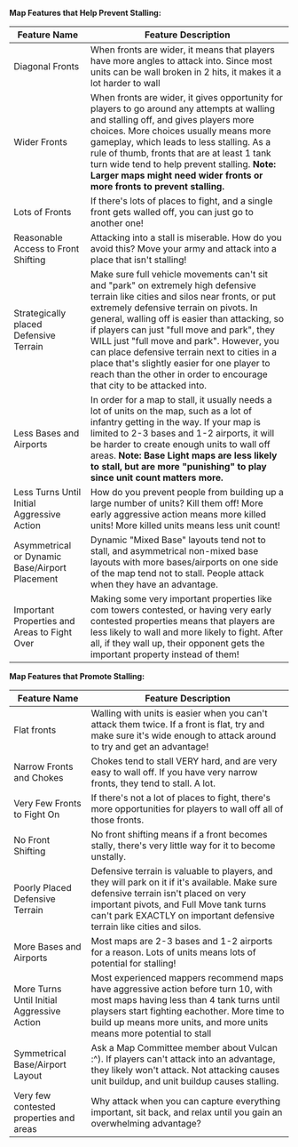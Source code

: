 **Map Features that Help Prevent Stalling:**

| Feature Name | Feature Description |
| --- | --- |
| Diagonal Fronts | When fronts are wider, it means that players have more angles to attack into. Since most units can be wall broken in 2 hits, it makes it a lot harder to wall |
| Wider Fronts | When fronts are wider, it gives opportunity for players to go around any attempts at walling and stalling off, and gives players more choices. More choices usually means more gameplay, which leads to less stalling. As a rule of thumb, fronts that are at least 1 tank turn wide tend to help prevent stalling. **Note: Larger maps might need wider fronts or more fronts to prevent stalling.**|
| Lots of Fronts | If there's lots of places to fight, and a single front gets walled off, you can just go to another one! |
| Reasonable Access to Front Shifting | Attacking into a stall is miserable. How do you avoid this? Move your army and attack into a place that isn't stalling! |
| Strategically placed Defensive Terrain | Make sure full vehicle movements can't sit and "park" on extremely high defensive terrain like cities and silos near fronts, or put extremely defensive terrain on pivots. In general, walling off is easier than attacking, so if players can just "full move and park", they WILL just "full move and park". However, you can place defensive terrain next to cities in a place that's slightly easier for one player to reach than the other in order to encourage that city to be attacked into.|
| Less Bases and Airports | In order for a map to stall, it usually needs a lot of units on the map, such as a lot of infantry getting in the way. If your map is limited to 2-3 bases and 1-2 airports, it will be harder to create enough units to wall off areas. **Note: Base Light maps are less likely to stall, but are more "punishing" to play since unit count matters more.**|
| Less Turns Until Initial Aggressive Action | How do you prevent people from building up a large number of units? Kill them off! More early aggressive action means more killed units! More killed units means less unit count! |
| Asymmetrical or Dynamic Base/Airport Placement | Dynamic "Mixed Base" layouts tend not to stall, and asymmetrical non-mixed base layouts with more bases/airports on one side of the map tend not to stall. People attack when they have an advantage. |
| Important Properties and Areas to Fight Over | Making some very important properties like com towers contested, or having very early contested properties means that players are less likely to wall and more likely to fight. After all, if they wall up, their opponent gets the important property instead of them! |

**Map Features that Promote Stalling:**

| Feature Name | Feature Description |
| --- | --- |
| Flat fronts | Walling with units is easier when you can't attack them twice. If a front is flat, try and make sure it's wide enough to attack around to try and get an advantage! |
| Narrow Fronts and Chokes | Chokes tend to stall VERY hard, and are very easy to wall off. If you have very narrow fronts, they tend to stall. A lot. |
| Very Few Fronts to Fight On | If there's not a lot of places to fight, there's more opportunities for players to wall off all of those fronts. |
| No Front Shifting | No front shifting means if a front becomes stally, there's very little way for it to become unstally. |
| Poorly Placed Defensive Terrain | Defensive terrain is valuable to players, and they will park on it if it's available. Make sure defensive terrain isn't placed on very important pivots, and Full Move tank turns can't park EXACTLY on important defensive terrain like cities and silos. |
| More Bases and Airports | Most maps are 2-3 bases and 1-2 airports for a reason. Lots of units means lots of potential for stalling! |
| More Turns Until Initial Aggressive Action | Most experienced mappers recommend maps have aggressive action before turn 10, with most maps having less than 4 tank turns until playsers start fighting eachother. More time to build up means more units, and more units means more potential to stall |
| Symmetrical Base/Airport Layout | Ask a Map Committee member about Vulcan :^). If players can't attack into an advantage, they likely won't attack. Not attacking causes unit buildup, and unit buildup causes stalling. |
| Very few contested properties and areas | Why attack when you can capture everything important, sit back, and relax until you gain an overwhelming advantage? |
